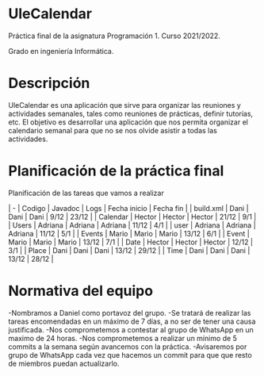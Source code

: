 # UleCalendar

Práctica final de la asignatura Programación 1. Curso 2021/2022.

Grado en ingeniería Informática.

# Descripción

UleCalendar es una aplicación que sirve para organizar las reuniones y 
actividades semanales, tales como reuniones de prácticas, definir 
tutorías, etc. El objetivo es desarrollar una aplicación que nos permita 
organizar el calendario semanal para que no se nos olvide asistir a todas 
las actividades.


# Planificación de la práctica final

Planificación de las tareas que vamos a realizar

|    -       |  Codigo    |  Javadoc   |   Logs     |  Fecha inicio  |   Fecha fin   |
| build.xml  |   Dani     |    Dani    |   Dani     |     9/12       |     23/12     |
| Calendar   |   Hector   |   Hector   |   Hector   |     21/12      |      9/1      |
| Users      |   Adriana  |   Adriana  |   Adriana  |     11/12      |      4/1      |
| user       |   Adriana  |   Adriana  |   Adriana  |     11/12      |      5/1      |
| Events     |   Mario    |   Mario    |   Mario    |     13/12      |      6/1      |
| Event      |   Mario    |   Mario    |   Mario    |     13/12      |      7/1      |
| Date       |   Hector   |   Hector   |   Hector   |     12/12      |      3/1      |
| Place      |   Dani     |   Dani     |   Dani     |     13/12      |     29/12     |
| Time       |   Dani     |   Dani     |   Dani     |     13/12      |     28/12     |

# Normativa del equipo

-Nombramos a Daniel como portavoz del grupo.
-Se tratará de realizar las tareas encomendadas en un máximo de 7 días, a no ser de tener una causa justificada.
-Nos comprometemos a contestar al grupo de WhatsApp en un maximo de 24 horas.
-Nos comprometemos a realizar un mínimo de 5 commits a la semana según avancemos con la práctica.
-Avisaremos por grupo de WhatsApp cada vez que hacemos un commit para que que resto de miembros puedan actualizarlo.

